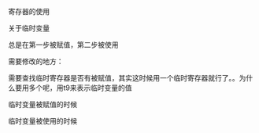 寄存器的使用



关于临时变量

总是在第一步被赋值，第二步被使用



需要修改的地方：



需要查找临时寄存器是否有被赋值，其实这时候用一个临时寄存器就行了。。为什么要用多个呢，用t9来表示临时变量的值



临时变量被赋值的时候

临时变量被使用的时候